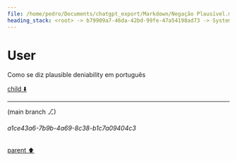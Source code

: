 ```yaml
---
file: /home/pedro/Documents/chatgpt_export/Markdown/Negação Plausível.md
heading_stack: <root> -> b79909a7-46da-42bd-99fe-47a54198ad73 -> System -> 4dc773fb-c4ab-4500-a0f2-1d7c9226ba7c -> System -> aaa29cda-cc49-4318-8436-a6bd15da400e -> User
---
```

# User

Como se diz plausible deniability em português 

[child ⬇️](#a1ce43a6-7b9b-4a69-8c38-b1c7a09404c3)

---

(main branch ⎇)
###### a1ce43a6-7b9b-4a69-8c38-b1c7a09404c3
[parent ⬆️](#aaa29cda-cc49-4318-8436-a6bd15da400e)
